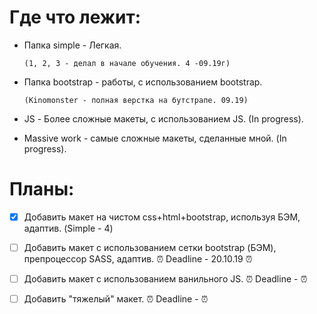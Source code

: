 # Где что лежит:

*  Папка simple - Легкая.

       (1, 2, 3 - делал в начале обучения. 4 -09.19г)

*  Папка bootstrap - работы, с использованием bootstrap.

       (Kinomonster - полная верстка на бутстрапе. 09.19)

*  JS - Более сложные макеты, с использованием JS. (In progress).

*  Massive work - самые сложные макеты, сделанные мной. (In progress).

# Планы:

- [x] Добавить макет на чистом css+html+bootstrap, используя БЭМ, адаптив. (Simple - 4)
- [ ] Добавить макет с использованием сетки bootstrap (БЭМ), препроцессор SASS, адаптив.   :alarm_clock:  Deadline - 20.10.19 :alarm_clock:
- [ ] Добавить макет с использованием ванильного JS. :alarm_clock:  Deadline -  :alarm_clock:
- [ ] Добавить "тяжелый" макет. :alarm_clock:  Deadline -  :alarm_clock:


